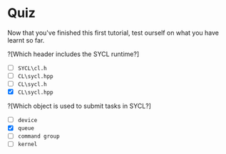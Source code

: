 # Quiz

Now that you've finished this first tutorial, test ourself on what you have learnt so far.

?[Which header includes the SYCL runtime?]
-[ ] `SYCL\cl.h`
-[ ] `CL\sycl.hpp`
-[ ] `CL\sycl.h`
-[x] `CL\sycl.hpp`

?[Which object is used to submit tasks in SYCL?]
-[ ] `device`
-[x] `queue`
-[ ] `command group`
-[ ] `kernel`